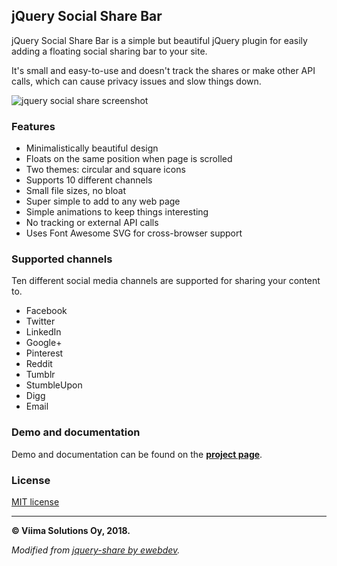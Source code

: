 ## jQuery Social Share Bar

jQuery Social Share Bar is a simple but beautiful jQuery plugin for easily adding a floating social sharing bar to your site.

It's small and easy-to-use and doesn't track the shares or make other API calls, which can cause privacy issues and slow things down.

![jquery social share screenshot](https://viima.github.io/jquery-social-share-bar/img/screenshot.png "jquery social share screenshot")

### Features

- Minimalistically beautiful design
- Floats on the same position when page is scrolled
- Two themes: circular and square icons
- Supports 10 different channels
- Small file sizes, no bloat
- Super simple to add to any web page
- Simple animations to keep things interesting
- No tracking or external API calls
- Uses Font Awesome SVG for cross-browser support

### Supported channels

Ten different social media channels are supported for sharing your content to.

- Facebook
- Twitter
- LinkedIn
- Google+
- Pinterest
- Reddit
- Tumblr
- StumbleUpon
- Digg
- Email


### Demo and documentation

Demo and documentation can be found on the **[project page](https://viima.github.io/jquery-social-share-bar/)**.


### License

[MIT license](https://github.com/Viima/jquery-social-share-bar/blob/master/LICENSE)

***

**&copy; Viima Solutions Oy, 2018.**

*Modified from [jquery-share by ewebdev](https://github.com/ewebdev/jquery-share).*
